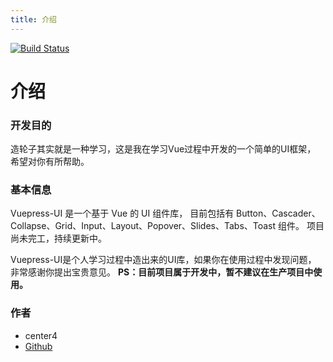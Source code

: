 ```yaml
---
title: 介绍
---
```

[![Build Status](https://www.travis-ci.org/Horry233/xixi-demo.svg?branch=main)](https://www.travis-ci.org/Horry233/xixi-demo)


# 介绍

### 开发目的

造轮子其实就是一种学习，这是我在学习Vue过程中开发的一个简单的UI框架，
希望对你有所帮助。

### 基本信息

Vuepress-UI 是一个基于 Vue 的 UI 组件库，
目前包括有 Button、Cascader、Collapse、Grid、Input、Layout、Popover、Slides、Tabs、Toast 组件。
项目尚未完工，持续更新中。

Vuepress-UI是个人学习过程中造出来的UI库，如果你在使用过程中发现问题，
非常感谢你提出宝贵意见。
**PS：目前项目属于开发中，暂不建议在生产项目中使用。**

### 作者

- center4
- [Github](https://github.com/center4/vuepress-ui)